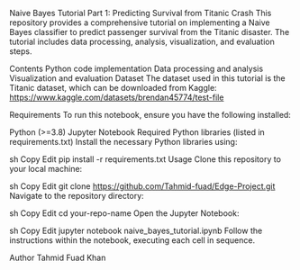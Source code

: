 Naive Bayes Tutorial Part 1: Predicting Survival from Titanic Crash
This repository provides a comprehensive tutorial on implementing a Naive Bayes classifier to predict passenger survival from the Titanic disaster. The tutorial includes data processing, analysis, visualization, and evaluation steps.

Contents
Python code implementation
Data processing and analysis
Visualization and evaluation
Dataset
The dataset used in this tutorial is the Titanic dataset, which can be downloaded from Kaggle: https://www.kaggle.com/datasets/brendan45774/test-file

Requirements
To run this notebook, ensure you have the following installed:

Python (>=3.8)
Jupyter Notebook
Required Python libraries (listed in requirements.txt)
Install the necessary Python libraries using:

sh
Copy
Edit
pip install -r requirements.txt
Usage
Clone this repository to your local machine:

sh
Copy
Edit
git clone https://github.com/Tahmid-fuad/Edge-Project.git
Navigate to the repository directory:

sh
Copy
Edit
cd your-repo-name
Open the Jupyter Notebook:

sh
Copy
Edit
jupyter notebook naive_bayes_tutorial.ipynb
Follow the instructions within the notebook, executing each cell in sequence.

Author
Tahmid Fuad Khan


